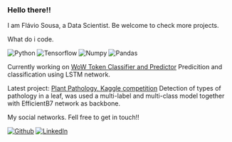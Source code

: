 ### Hello there!!

I am Flávio Sousa, a Data Scientist. Be welcome to check more projects.

What do i code.

<img alt="Python" src="https://img.shields.io/badge/-Python-45b8d8?style=flat-square&logo=react&logoColor=white"> <img alt="Tensorflow" src="https://img.shields.io/badge/-Tensorflow-8DD6F9?style=flat-square&logo=webpack&logoColor=white"> <img alt="Numpy" src="https://img.shields.io/badge/-Numpy-46a2f1?style=flat-square&logo=docker&logoColor=white"> <img alt="Pandas" src="https://img.shields.io/badge/-Pandas-2088FF?style=flat-square&logo=github-actions&logoColor=white">

Currently working on [WoW Token Classifier and Predictor](https://github.com/flsantna/WoW-token)
Predicition and classification using LSTM network.

Latest project: 
[Plant Pathology, Kaggle competition](https://github.com/flsantna/plantsPatology)
Detection of types of pathology in a leaf, was used a multi-label and multi-class model together with EfficientB7 network as backbone.

My social networks. Fell free to get in touch!!
<p><a href="https://github.com/flsantna" target="_blank"><img alt="Github" src="https://img.shields.io/badge/GitHub-%2312100E.svg?&style=for-the-badge&logo=Github&logoColor=white" /></a> <a href="https://www.linkedin.com/in/sousa-flavio/" target="_blank"><img alt="LinkedIn" src="https://img.shields.io/badge/linkedin-%230077B5.svg?&style=for-the-badge&logo=linkedin&logoColor=white" /></a> 
